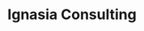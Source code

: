 ---
title: "Ignasia Consulting"
hero_title: "Ignasia"
hero_subtitle: "Audit, Consulting & Business Process Optimisation"
hero_description: |
  Ignasia Consulting is your global partner in information security, risk management, and organisational transformation.

  We empower ambitious organisations to navigate uncertainty, defend against cyber threats, and unlock lasting growth—backed by industry-leading expertise and a passion for making the world a better place.

why_choose_section: true
why_choose_title: "Why Choose Ignasia?"
why_choose_items:
  - title: "Global Experts"
    description: "Our consultants bring real-world, hands-on experience in cybersecurity, GRC, audit, and operational excellence."
  - title: "Impact-Oriented"
    description: "We don't just tick boxes—we deliver measurable business value and strategic resilience."
  - title: "Tailored Solutions"
    description: "Every engagement is designed around your specific needs, sector, and growth stage."
  - title: "Trusted Worldwide"
    description: "From high-growth startups to established enterprises and mission-driven NGOs, we serve clients across the globe."
  - title: "Worldwide Acceptance"
    description: "Our certified professionals are trusted worldwide. Their qualified opinion and audit reports are accepted by most government bodies (like RBI/IRDAI/SEBI/SEC/FTC) across the world."

commitment_section: true
commitment_title: "Our Commitment to Social Good"
commitment_quote: |
  **We exist to create meaningful change — within the organisations and across the society.**  
  At Ignasia, we know prosperity means nothing unless shared. That's why we champion causes beyond profit: supporting NGOs, nonprofits, and social innovators with preferential pricing and dedicated support.

commitment_description: |
  If your work improves lives or communities, you deserve a partner who believes in your mission as much as you do. Let's drive change together—smartly, responsibly, ethically.
---